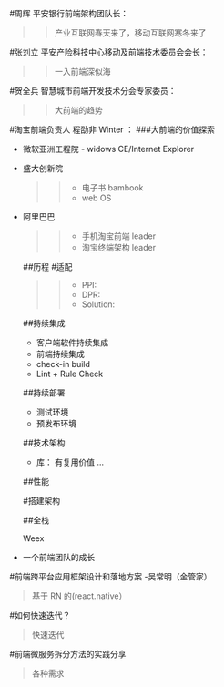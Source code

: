 #周辉 平安银行前端架构团队长：

> > 产业互联网春天来了，移动互联网寒冬来了

#张刘立 平安产险科技中心移动及前端技术委员会会长：

> > 一入前端深似海

#贺全兵 智慧城市前端开发技术分会专家委员：

> > 大前端的趋势

#淘宝前端负责人 程劭非 Winter ： ###大前端的价值探索

- 微软亚洲工程院 - widows CE/Internet Explorer
- 盛大创新院
  > > - 电子书 bambook
  > > - web OS
- 阿里巴巴

  > > - 手机淘宝前端 leader
  > > - 淘宝终端架构 leader

  ##历程 #适配

  > > - PPI:
  > > - DPR:
  > > - Solution:

  ##持续集成

  - 客户端软件持续集成
  - 前端持续集成
  - check-in build
  - Lint + Rule Check

  ##持续部署

  - 测试环境
  - 预发布环境

  ##技术架构

  - 库： 有复用价值 ...

  ##性能

  #搭建架构

  ##全栈

  Weex

* 一个前端团队的成长

#前端跨平台应用框架设计和落地方案 -吴常明（金管家）

> 基于 RN 的(react.native）

#如何快速迭代？

> 快速迭代

#前端微服务拆分方法的实践分享

> 各种需求
